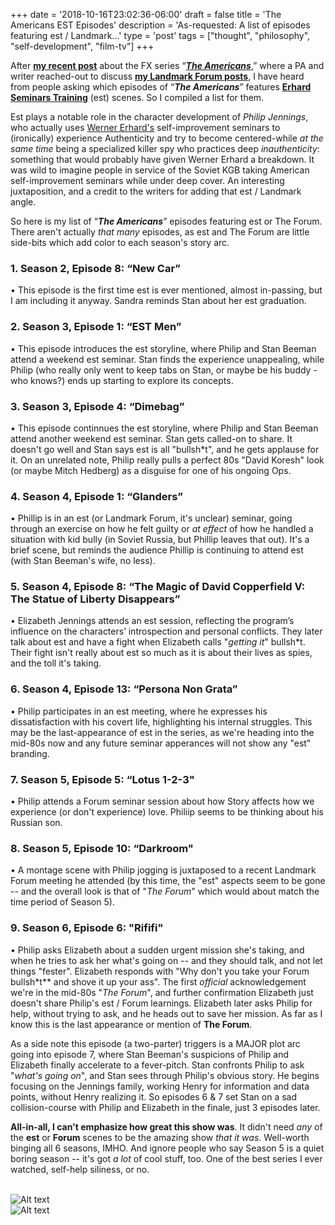 +++
date = '2018-10-16T23:02:36-06:00'
draft = false
title = 'The Americans EST Episodes'
description = 'As-requested: A list of episodes featuring est / Landmark...'
type = 'post'
tags = ["thought", "philosophy", "self-development", "film-tv"]
+++

After [**my recent post**](https://julianwest.me/Blog/the-americans-and-landmark/) about the FX series “[***The Americans***](https://en.wikipedia.org/wiki/The_Americans),” where a PA and writer reached-out to discuss [**my Landmark Forum posts**](https://julianwest.me/Blog/a-funny-thing-happened-after-the-forum-part-1/), I have heard from people asking which episodes of “***The Americans***” features [**Erhard Seminars Training**](https://en.wikipedia.org/wiki/Erhard_Seminars_Training) (est) scenes. So I compiled a list for them.  <br />

Est plays a notable role in the character development of *Philip Jennings*, who actually uses [Werner Erhard's](https://en.wikipedia.org/wiki/Werner_Erhard) self-improvement seminars to (ironically) experience Authenticity and try to become centered-while *at the same time* being a specialized killer spy who practices deep *inauthenticity*: something that would probably have given Werner Erhard a breakdown.  It was wild to imagine people in service of the Soviet KGB taking American self-improvement seminars while under deep cover. An interesting juxtaposition, and a credit to the writers for adding that est / Landmark angle. <br /> 

So here is my list of “***The Americans***” episodes featuring est or The Forum.  There aren't actually *that many* episodes, as est and The Forum are little side-bits which add color to each season's story arc.  

### 1. Season 2, Episode 8: “New Car”
•	This episode is the first time est is ever mentioned, almost in-passing, but I am including it anyway.  Sandra reminds Stan about her est graduation.  <br />

### 2. Season 3, Episode 1: “EST Men”
•	This episode introduces the est storyline, where Philip and Stan Beeman attend a weekend est seminar. Stan finds the experience unappealing, while Philip (who really only went to keep tabs on Stan, or maybe be his buddy - who knows?) ends up starting to explore its concepts.  <br />

### 3. Season 3, Episode 4: “Dimebag”
•	This episode continnues the est storyline, where Philip and Stan Beeman attend another weekend est seminar. Stan gets called-on to share.  It doesn't go well and Stan says est is all "bullsh*t", and he gets applause for it.  On an unrelated note, Philip really pulls a perfect 80s "David Koresh" look (or maybe Mitch Hedberg) as a disguise for one of his ongoing Ops.   <br />

### 4. Season 4, Episode 1: “Glanders”
•	Phillip is in an est (or Landmark Forum, it's unclear) seminar, going through an exercise on how he felt guilty or *at effect* of how he handled a situation with kid bully (in Soviet Russia, but Phillip leaves that out).  It's a brief scene, but reminds the audience Phillip is continuing to attend est (with Stan Beeman's wife, no less).  <br />

### 5. Season 4, Episode 8: “The Magic of David Copperfield V: The Statue of Liberty Disappears”
•	Elizabeth Jennings attends an est session, reflecting the program’s influence on the characters’ introspection and personal conflicts.  They later talk about est and have a fight when Elizabeth calls "*getting it*" bullsh*t.  Their fight isn't really about est so much as it is about their lives as spies, and the toll it's taking.   <br />

### 6. Season 4, Episode 13: “Persona Non Grata”
•	Philip participates in an est meeting, where he expresses his dissatisfaction with his covert life, highlighting his internal struggles.  This may be the last-appearance of est in the series, as we're heading into the mid-80s now and any future seminar apperances will not show any "est" branding.  <br />

### 7. Season 5, Episode 5: “Lotus 1-2-3"
•	Philip attends a Forum seminar session about how Story affects how we experience (or don't experience) love.  Philiip seems to be thinking about his Russian son.   <br />

### 8. Season 5, Episode 10: “Darkroom"
•	A montage scene with Philip jogging is juxtaposed to a recent Landmark Forum meeting he attended (by this time, the "est" aspects seem to be gone -- and the overall look is that of "*The Forum*" which would about match the time period of Season 5).   <br />

### 9. Season 6, Episode 6: "Rififi"
•	Philip asks Elizabeth about a sudden urgent mission she's taking, and when he tries to ask her what's going on -- and they should talk, and not let things "fester".  Elizabeth responds with "Why don't you take your Forum bullsh*t** and shove it up your ass". The first *official* acknowledgement we're in the mid-80s "*The Forum*", and further confirmation Elizabeth just doesn't share Philip's est / Forum learnings.  Elizabeth later asks Philip for help, without trying to ask, and he heads out to save her mission.  As far as I know this is the last appearance or mention of **The Forum**. <br /> 

As a side note this episode (a two-parter) triggers is a MAJOR plot arc going into episode 7, where Stan Beeman's suspicions of Philip and Elizabeth finally accelerate to a fever-pitch.  Stan confronts Philip to ask "*what's going on*", and Stan sees through Philip's obvious story.  He begins focusing on the Jennings family, working Henry for information and data points, without Henry realizing it.  So episodes 6 & 7 set Stan on a sad collision-course with Philip and Elizabeth in the finale, just 3 episodes later. <br />

**All-in-all, I can't emphasize how great this show was**.  It didn't need *any* of the **est** or **Forum** scenes to be the amazing show *that it was*.  Well-worth binging all 6 seasons, IMHO.  And ignore people who say Season 5 is a quiet boring season -- it's got *a lot* of cool stuff, too.   One of the best series I ever watched, self-help siliness, or no. <br /> <br />

<img src="https://julianwest.me/Blog/posts/images/The_Americans_EST.jpeg" alt="Alt text"> <br /> <img src="https://julianwest.me/Blog/posts/images/the-americans-forum.jpeg" alt="Alt text">